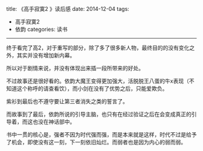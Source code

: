 ﻿title: 《高手寂寞2 》读后感
date: 2014-12-04 
tags: 
- 高手寂寞2
- 依韵
categories: 读书

---
终于看完了高2，对于重写的部分，除了多了很多新人物，最终目的的没有变化之外，其实并没有增加新内幕。

所以对于剧情来说，并没有体现出来插一段所带来的好处。

不过故事还是很好看的。依韵大魔王变得更加强大，活脱脱王八蛋的牛x表现（不知道这个称呼的请查看饮），而小剑在没有了优势之后，只能爱欺负。

紫衫到最后也不遵守要让第三者消失之类的誓言了。

而故事到了最后，依韵所说的引导主脑，也只有在经过验证之后在会变成真正的引导着，而这也没在神话部中。

书中一贯的核心是，强者不因为时代强而强，而是本来就是这样，时代不过是给予了机会，即使没有这一刻，下一刻依旧灿烂。而弱者也是因为内心的弱而弱。
